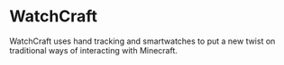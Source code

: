 # WatchCraft
WatchCraft uses hand tracking and smartwatches to put a new twist on traditional ways of interacting with Minecraft.
